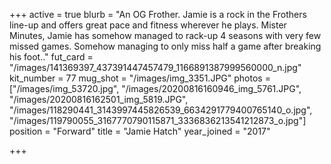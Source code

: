 +++
active = true
blurb = "An OG Frother. Jamie is a rock in the Frothers line-up and offers great pace and fitness wherever he plays. Mister Minutes, Jamie has somehow managed to rack-up 4 seasons with very few missed games. Somehow managing to only miss half a game after breaking his foot.."
fut_card = "/images/141369397_437391447457479_1166891387999560000_n.jpg"
kit_number = 77
mug_shot = "/images/img_3351.JPG"
photos = ["/images/img_53720.jpg", "/images/20200816160946_img_5761.JPG", "/images/20200816162501_img_5819.JPG", "/images/118290441_3143997445826539_6634291779400765140_o.jpg", "/images/119790055_3167770790115871_3336836213541212873_o.jpg"]
position = "Forward"
title = "Jamie Hatch"
year_joined = "2017"

+++
